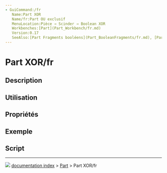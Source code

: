 ```yaml
---
- GuiCommand:/fr
   Name:Part XOR
   Name/fr:Part OU exclusif
   MenuLocation:Pièce → Scinder → Boolean XOR
   Workbenches:[Part](Part_Workbench/fr.md)
   Version:0.17
   SeeAlso:[Part Fragments booléens](Part_BooleanFragments/fr.md), [Part Scinder](Part_Slice/fr.md), [Part Jointure](Part_CompJoinFeatures/fr.md), [Part Opérations booléennes](Part_Boolean/fr.md)
---
```


# Part XOR/fr

## Description

## Utilisation

## Propriétés

## Exemple

## Script



---
![](images/Right_arrow.png) [documentation index](../README.md) > [Part](Part_Workbench.md) > Part XOR/fr
